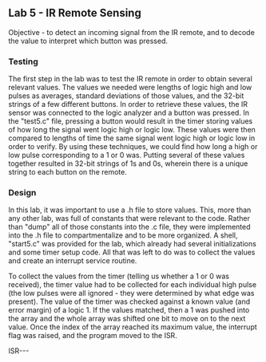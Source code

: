 ## Lab 5 - IR Remote Sensing

Objective - to detect an incoming signal from the IR remote, and to decode the value to interpret which button was pressed.

### Testing

The first step in the lab was to test the IR remote in order to obtain several relevant values. The values we needed were lengths of logic high and low pulses as averages, standard deviations of those values, and the 32-bit strings of a few different buttons. In order to retrieve these values, the IR sensor was connected to the logic analyzer and a button was pressed. In the "test5.c" file, pressing a button would result in the timer storing values of how long the signal went logic high or logic low. These values were then compared to lengths of time the same signal went logic high or logic low in order to verify. By using these techniques, we could find how long a high or low pulse corresponding to a 1 or 0 was. Putting several of these values together resulted in 32-bit strings of 1s and 0s, wherein there is a unique string to each button on the remote.

### Design

In this lab, it was important to use a .h file to store values. This, more than any other lab, was full of constants that were relevant to the code. Rather than "dump" all of those constants into the .c file, they were implemented into the .h file to compartmentalize and to be more organized. A shell, "start5.c" was provided for the lab, which already had several initializations and some timer setup code. All that was left to do was to collect the values and create an interrupt service routine.

To collect the values from the timer (telling us whether a 1 or 0 was received), the timer value had to be collected for each individual high pulse (the low pulses were all ignored - they were determined by what edge was present). The value of the timer was checked against a known value (and error margin) of a logic 1. If the values matched, then a 1 was pushed into the array and the whole array was shifted one bit to move on to the next value. Once the index of the array reached its maximum value, the interrupt flag was raised, and the program moved to the ISR.

ISR---
